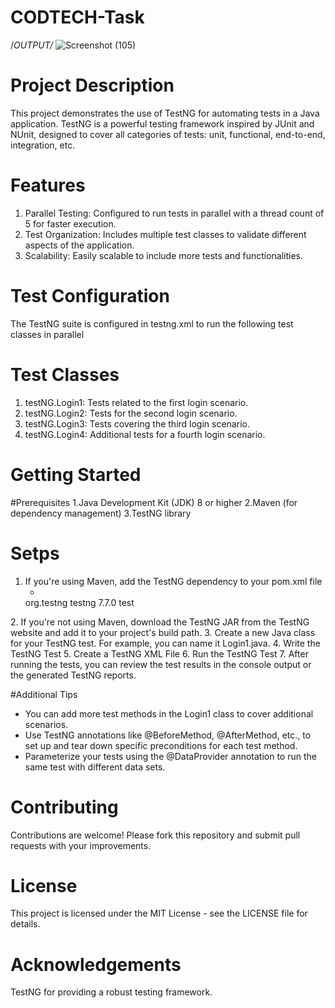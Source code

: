 # CODTECH-Task
/*OUTPUT/*
![Screenshot (105)](https://github.com/ThomasSoram/CODTECH-Task/assets/171699330/1c7544e4-37b0-4556-989d-08ffed9fd742)

# Project Description
This project demonstrates the use of TestNG for automating tests in a Java application. TestNG is a powerful testing framework inspired by JUnit and NUnit, designed to cover all categories of tests: unit, functional, end-to-end, integration, etc.

# Features
1. Parallel Testing: Configured to run tests in parallel with a thread count of 5 for faster execution.
2. Test Organization: Includes multiple test classes to validate different aspects of the application.
3. Scalability: Easily scalable to include more tests and functionalities.

# Test Configuration
The TestNG suite is configured in testng.xml to run the following test classes in parallel


# Test Classes
1. testNG.Login1: Tests related to the first login scenario.
2. testNG.Login2: Tests for the second login scenario.
3. testNG.Login3: Tests covering the third login scenario.
4. testNG.Login4: Additional tests for a fourth login scenario.

# Getting Started
#Prerequisites
1.Java Development Kit (JDK) 8 or higher
2.Maven (for dependency management)
3.TestNG library

# Setps

1. If you're using Maven, add the TestNG dependency to your pom.xml file
   - <dependency>
    <groupId>org.testng</groupId>
    <artifactId>testng</artifactId>
    <version>7.7.0</version>
    <scope>test</scope>
</dependency>
2. If you're not using Maven, download the TestNG JAR from the TestNG website and add it to your project's build path.
3. Create a new Java class for your TestNG test. For example, you can name it Login1.java.
4. Write the TestNG Test
5. Create a TestNG XML File
6. Run the TestNG Test
7. After running the tests, you can review the test results in the console output or the generated TestNG reports.

#Additional Tips

- You can add more test methods in the Login1 class to cover additional scenarios.
- Use TestNG annotations like @BeforeMethod, @AfterMethod, etc., to set up and tear down specific preconditions for each test method.
- Parameterize your tests using the @DataProvider annotation to run the same test with different data sets.


# Contributing
Contributions are welcome! Please fork this repository and submit pull requests with your improvements.

# License
This project is licensed under the MIT License - see the LICENSE file for details.

# Acknowledgements
TestNG for providing a robust testing framework.









